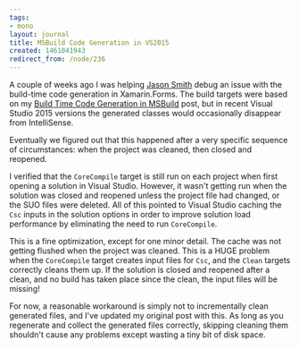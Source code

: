 ```yaml
---
tags:
- mono
layout: journal
title: MSBuild Code Generation in VS2015
created: 1461041943
redirect_from: /node/236
---
```

A couple of weeks ago I was helping <a href="http://xfcomplete.net/">Jason Smith</a> debug an issue with the build-time code generation in Xamarin.Forms. The build targets were based on my <a href="/journal/2015/06/30/build_time_code_generation_msbuild">Build Time Code Generation in MSBuild</a> post, but in recent Visual Studio 2015 versions the generated classes would occasionally disappear from IntelliSense.

Eventually we figured out that this happened after a very specific sequence of circumstances: when the project was cleaned, then closed and reopened.

I verified that the `CoreCompile` target is still run on each project when first opening a solution in Visual Studio. However, it wasn't getting run when the solution was closed and reopened unless the project file had changed, or the SUO files were deleted. All of this pointed to Visual Studio caching the `Csc` inputs in the solution options in order to improve solution load performance by eliminating the need to run `CoreCompile`.

This is a fine optimization, except for one minor detail. The cache was not getting flushed when the project was cleaned. This is a HUGE problem when the `CoreCompile` target creates input files for `Csc`, and the `Clean` targets correctly cleans them up. If the solution is closed and reopened after a clean, and no build has taken place since the clean, the input files will be missing!

For now, a reasonable workaround is simply not to incrementally clean generated files, and I've updated my original post with this. As long as you regenerate and collect the generated files correctly, skipping cleaning them shouldn't cause any problems except wasting a tiny bit of disk space.
